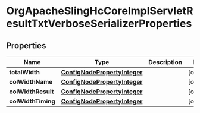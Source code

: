 
# OrgApacheSlingHcCoreImplServletResultTxtVerboseSerializerProperties

## Properties
Name | Type | Description | Notes
------------ | ------------- | ------------- | -------------
**totalWidth** | [**ConfigNodePropertyInteger**](ConfigNodePropertyInteger.md) |  |  [optional]
**colWidthName** | [**ConfigNodePropertyInteger**](ConfigNodePropertyInteger.md) |  |  [optional]
**colWidthResult** | [**ConfigNodePropertyInteger**](ConfigNodePropertyInteger.md) |  |  [optional]
**colWidthTiming** | [**ConfigNodePropertyInteger**](ConfigNodePropertyInteger.md) |  |  [optional]



